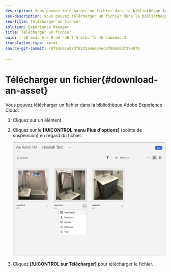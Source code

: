 ```yaml
---
description: Vous pouvez télécharger un fichier dans la bibliothèque Adobe Experience Cloud.
seo-description: Vous pouvez télécharger un fichier dans la bibliothèque Adobe Experience Cloud.
seo-title: Télécharger un fichier
solution: Experience Manager
title: Télécharger un fichier
uuid: f 38 ecdc 5-e 0 de -46 f 5-bfbc-fb 45 cabedac 3
translation-type: tm+mt
source-git-commit: 78f62e51e07df88252e6e54ec8f0b620d739e07b

---
```



# Télécharger un fichier{#download-an-asset}

Vous pouvez télécharger un fichier dans la bibliothèque Adobe Experience Cloud.

1. Cliquez sur un élément.
1. Cliquez sur le **[!UICONTROL menu Plus d'options]** (points de suspension) en regard du fichier.

   ![](assets/library_asset_options.png)

1. Cliquez **[!UICONTROL sur Télécharger]** pour télécharger le fichier.

